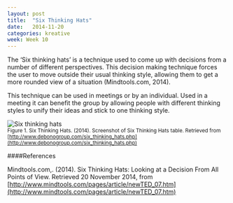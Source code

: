 ```yaml
---
layout: post
title:  "Six Thinking Hats"
date:   2014-11-20
categories: kreative
week: Week 10
---
```


The ‘Six thinking hats’ is a technique used to come up with decisions from a number of different perspectives. This decision making technique forces the user to move outside their usual thinking style, allowing them to get a more rounded view of a situation (Mindtools.com, 2014).

This technique can be used in meetings or by an individual. Used in a meeting it can benefit the group by allowing people with different thinking styles to unify their ideas and stick to one thinking style.

![Six thinking hats](/projectblog/img/posts/six-thinking-hats.jpg "Six thinking hats") <br>
<small>Figure 1. Six Thinking Hats. (2014). Screenshot of Six Thinking Hats table. Retrieved from [http://www.debonogroup.com/six_thinking_hats.php](http://www.debonogroup.com/six_thinking_hats.php)</small>

####References

Mindtools.com,. (2014). Six Thinking Hats: Looking at a Decision From All Points of View. Retrieved 20 November 2014, from [http://www.mindtools.com/pages/article/newTED_07.htm](http://www.mindtools.com/pages/article/newTED_07.htm)